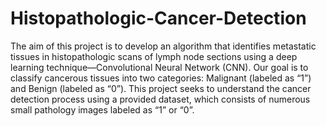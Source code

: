# Histopathologic-Cancer-Detection

The aim of this project is to develop an algorithm that identifies metastatic tissues in histopathologic scans of lymph node sections using a deep learning technique—Convolutional Neural Network (CNN). Our goal is to classify cancerous tissues into two categories: Malignant (labeled as “1”) and Benign (labeled as “0”). This project seeks to understand the cancer detection process using a provided dataset, which consists of numerous small pathology images labeled as “1” or “0”.
